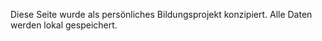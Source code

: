 Diese Seite wurde als persönliches Bildungsprojekt konzipiert. Alle Daten werden lokal gespeichert.
